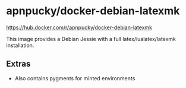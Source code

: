 # apnpucky/docker-debian-latexmk
https://hub.docker.com/r/apnpucky/docker-debian-latexmk

This image provides a Debian Jessie with a full latex/lualatex/latexmk installation.

## Extras
* Also contains pygments for minted environments
